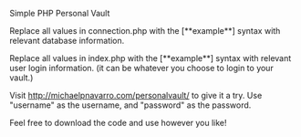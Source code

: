 Simple PHP Personal Vault

Replace all values in connection.php with the [\*\*example\*\*] syntax with relevant database information.

Replace all values in index.php with the [\*\*example\*\*] syntax with relevant user login information. (it can be whatever you choose to login to your vault.)

Visit http://michaelpnavarro.com/personalvault/ to give it a try. Use "username" as the username, and "password" as the password.

Feel free to download the code and use however you like!
